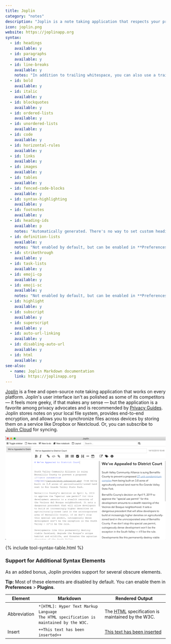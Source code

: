 ```yaml
---
title: Joplin
category: "notes"
description: "Joplin is a note taking application that respects your privacy."
icon: joplin.png
website: https://joplinapp.org
syntax:
  - id: headings
    available: y
  - id: paragraphs
    available: y
  - id: line-breaks
    available: y
    notes: "In addition to trailing whitespace, you can also use a trailing backslash or press the Return key once to achieve the same result."
  - id: bold
    available: y
  - id: italic
    available: y
  - id: blockquotes
    available: y
  - id: ordered-lists
    available: y
  - id: unordered-lists
    available: y
  - id: code
    available: y
  - id: horizontal-rules
    available: y
  - id: links
    available: y
  - id: images
    available: y
  - id: tables
    available: y
  - id: fenced-code-blocks
    available: y
  - id: syntax-highlighting
    available: y
  - id: footnotes
    available: y
  - id: heading-ids
    available: p
    notes: "Automatically generated. There's no way to set custom heading IDs."
  - id: definition-lists
    available: y
    notes: "Not enabled by default, but can be enabled in **Preferences** > **Plugins**."
  - id: strikethrough
    available: y
  - id: task-lists
    available: y
  - id: emoji-cp
    available: y
  - id: emoji-sc
    available: y
    notes: "Not enabled by default, but can be enabled in **Preferences** > **Plugins**."
  - id: highlight
    available: y
  - id: subscript
    available: y
  - id: superscript
    available: y
  - id: auto-url-linking
    available: y
  - id: disabling-auto-url
    available: y
  - id: html
    available: y
see-also:
  - name: Joplin Markdown documentation
    link: https://joplinapp.org
---
```


[Joplin](https://joplinapp.org) is a free and open-source note taking application that works on every platform. Joplin's user interface isn't as polished as some of its competitors — it feels more geeky, if that makes any sense — but the application is a favorite among privacy advocates and is recommended by [Privacy Guides](https://www.privacyguides.org/notebooks/). Joplin stores notes on your local file system, provides end-to-end encryption, and allows you to synchronize files across devices by storing them on a service like Dropbox or Nextcloud. Or, you can subscribe to [Joplin Cloud](https://joplinapp.org/plans/) for syncing. 

![Joplin Markdown application](../assets/images/tools/joplin.png)

{% include tool-syntax-table.html %}

### Support for Additional Syntax Elements

As an added bonus, Joplin provides support for several obscure elements.

<div class="alert alert-success">
  <i class="fas fa-lightbulb"></i> <strong>Tip:</strong> Most of these elements are disabled by default. You can enable them in <strong>Preferences</strong> > <strong>Plugins</strong>.
</div>

<table class="table table-bordered" style="font-size: 14px">
  <thead class="thead-light">
    <tr>
      <th>Element</th>
      <th>Markdown</th>
      <th>Rendered Output</th>
    </tr>
  </thead>
  <tbody>
    <tr>
      <td>Abbreviation</td>
      <td><code>*[HTML]: Hyper Text Markup Language</code><br>
      <code>The HTML specification is maintained by the W3C.</code></td>
      <td>The <abbr title="Hyper Text Markup Language">HTML</abbr> specification
is maintained by the W3C.</td>
    </tr>
    <tr>
      <td>Insert</td>
      <td><code>++This text has been inserted++</code></td>
      <td><ins>This text has been inserted</ins></td>
    </tr>
  </tbody>
</table>
